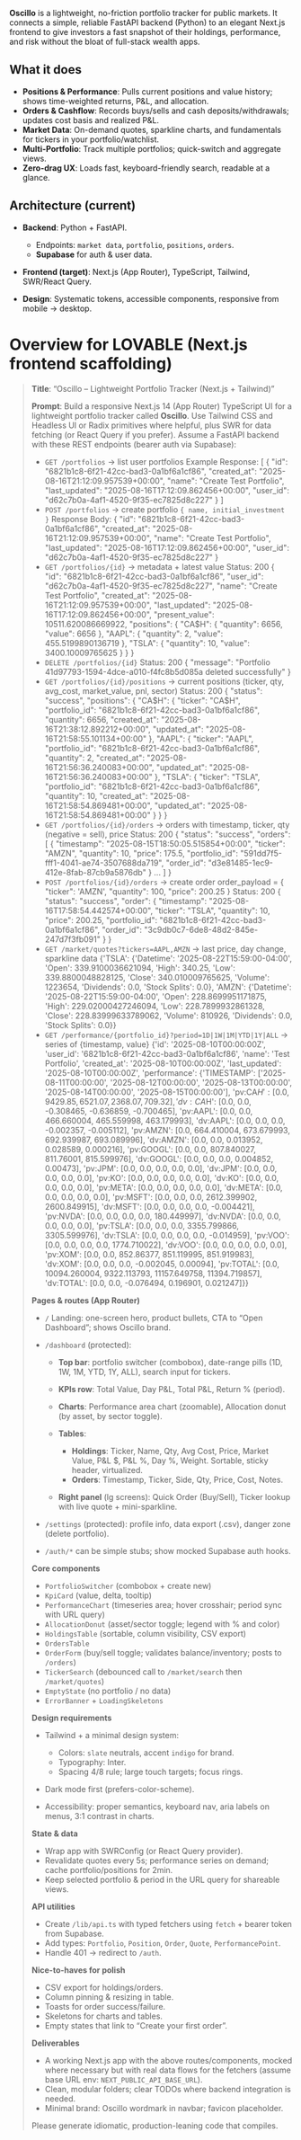 **Oscillo** is a lightweight, no-friction portfolio tracker for public markets. It connects a simple, reliable FastAPI backend (Python) to an elegant Next.js frontend to give investors a fast snapshot of their holdings, performance, and risk without the bloat of full-stack wealth apps.

## What it does

* **Positions & Performance**: Pulls current positions and value history; shows time-weighted returns, P\&L, and allocation.
* **Orders & Cashflow**: Records buys/sells and cash deposits/withdrawals; updates cost basis and realized P\&L.
* **Market Data**: On-demand quotes, sparkline charts, and fundamentals for tickers in your portfolio/watchlist.
* **Multi-Portfolio**: Track multiple portfolios; quick-switch and aggregate views.
* **Zero-drag UX**: Loads fast, keyboard-friendly search, readable at a glance.

## Architecture (current)

* **Backend**: Python + FastAPI.

  * Endpoints: `market data`, `portfolio`, `positions`, `orders`.
  * **Supabase** for auth & user data.
* **Frontend (target)**: Next.js (App Router), TypeScript, Tailwind, SWR/React Query.
* **Design**: Systematic tokens, accessible components, responsive from mobile → desktop.

# Overview for LOVABLE (Next.js frontend scaffolding)

> **Title**: “Oscillo – Lightweight Portfolio Tracker (Next.js + Tailwind)”
>
> **Prompt**:
> Build a responsive Next.js 14 (App Router) TypeScript UI for a lightweight portfolio tracker called **Oscillo**. Use Tailwind CSS and Headless UI or Radix primitives where helpful, plus SWR for data fetching (or React Query if you prefer). Assume a FastAPI backend with these REST endpoints (bearer auth via Supabase):
>
> * `GET /portfolios` → list user portfolios
Example Response:
[
    {
        "id": "6821b1c8-6f21-42cc-bad3-0a1bf6a1cf86",
        "created_at": "2025-08-16T21:12:09.957539+00:00",
        "name": "Create Test Portfolio",
        "last_updated": "2025-08-16T17:12:09.862456+00:00",
        "user_id": "d62c7b0a-4af1-4520-9f35-ec7825d8c227"
    }
]
> * `POST /portfolios` → create portfolio `{ name, initial_investment }`
Response Body:
{
    "id": "6821b1c8-6f21-42cc-bad3-0a1bf6a1cf86",
    "created_at": "2025-08-16T21:12:09.957539+00:00",
    "name": "Create Test Portfolio",
    "last_updated": "2025-08-16T17:12:09.862456+00:00",
    "user_id": "d62c7b0a-4af1-4520-9f35-ec7825d8c227"
}
> * `GET /portfolios/{id}` → metadata + latest value
Status: 200
{
    "id": "6821b1c8-6f21-42cc-bad3-0a1bf6a1cf86",
    "user_id": "d62c7b0a-4af1-4520-9f35-ec7825d8c227",
    "name": "Create Test Portfolio",
    "created_at": "2025-08-16T21:12:09.957539+00:00",
    "last_updated": "2025-08-16T17:12:09.862456+00:00",
    "present_value": 10511.620086669922,
    "positions": {
        "CA$H": {
            "quantity": 6656,
            "value": 6656
        },
        "AAPL": {
            "quantity": 2,
            "value": 455.5199890136719
        },
        "TSLA": {
            "quantity": 10,
            "value": 3400.10009765625
        }
    }
}
> * `DELETE /portfolios/{id}`
Status: 200
{
    "message": "Portfolio 41d97793-1594-4dce-a010-f4fc8b5d085a deleted successfully"
}
> * `GET /portfolios/{id}/positions` → current positions (ticker, qty, avg\_cost, market\_value, pnl, sector)
Status: 200
{
    "status": "success",
    "positions": {
        "CA$H": {
            "ticker": "CA$H",
            "portfolio_id": "6821b1c8-6f21-42cc-bad3-0a1bf6a1cf86",
            "quantity": 6656,
            "created_at": "2025-08-16T21:38:12.892212+00:00",
            "updated_at": "2025-08-16T21:58:55.101134+00:00"
        },
        "AAPL": {
            "ticker": "AAPL",
            "portfolio_id": "6821b1c8-6f21-42cc-bad3-0a1bf6a1cf86",
            "quantity": 2,
            "created_at": "2025-08-16T21:56:36.240083+00:00",
            "updated_at": "2025-08-16T21:56:36.240083+00:00"
        },
        "TSLA": {
            "ticker": "TSLA",
            "portfolio_id": "6821b1c8-6f21-42cc-bad3-0a1bf6a1cf86",
            "quantity": 10,
            "created_at": "2025-08-16T21:58:54.869481+00:00",
            "updated_at": "2025-08-16T21:58:54.869481+00:00"
        }
    }
}
> * `GET /portfolios/{id}/orders` → orders with timestamp, ticker, qty (negative = sell), price
Status: 200
{
    "status": "success",
    "orders": [
        {
            "timestamp": "2025-08-15T18:50:05.515854+00:00",
            "ticker": "AMZN",
            "quantity": 10,
            "price": 175.5,
            "portfolio_id": "591dd7f5-fff1-4041-ae74-3507688da719",
            "order_id": "d3e81485-1ec9-412e-8fab-87cb9a5876db"
        }
        ...
    ]
}
> * `POST /portfolios/{id}/orders` → create order
order_payload = {
  "ticker": 'AMZN',
  "quantity": 100,
  "price": 200.25
}
Status: 200
{
    "status": "success",
    "order": {
        "timestamp": "2025-08-16T17:58:54.442574+00:00",
        "ticker": "TSLA",
        "quantity": 10,
        "price": 200.25,
        "portfolio_id": "6821b1c8-6f21-42cc-bad3-0a1bf6a1cf86",
        "order_id": "3c9db0c7-6de8-48d2-845e-247d7f3fb091"
    }
}
> * `GET /market/quotes?tickers=AAPL,AMZN` → last price, day change, sparkline data
{'TSLA': {'Datetime': '2025-08-22T15:59:00-04:00',
  'Open': 339.9100036621094,
  'High': 340.25,
  'Low': 339.8800048828125,
  'Close': 340.010009765625,
  'Volume': 1223654,
  'Dividends': 0.0,
  'Stock Splits': 0.0},
 'AMZN': {'Datetime': '2025-08-22T15:59:00-04:00',
  'Open': 228.8699951171875,
  'High': 229.02000427246094,
  'Low': 228.7899932861328,
  'Close': 228.83999633789062,
  'Volume': 810926,
  'Dividends': 0.0,
  'Stock Splits': 0.0}}
> * `GET /performance/{portfolio_id}?period=1D|1W|1M|YTD|1Y|ALL` → series of {timestamp, value}
{'id': '2025-08-10T00:00:00Z', 'user_id': '6821b1c8-6f21-42cc-bad3-0a1bf6a1cf86', 'name': 'Test Portfolio', 'created_at': '2025-08-10T00:00:00Z', 'last_updated': '2025-08-10T00:00:00Z', 'performance': {'TIMESTAMP': ['2025-08-11T00:00:00', '2025-08-12T00:00:00', '2025-08-13T00:00:00', '2025-08-14T00:00:00', '2025-08-15T00:00:00'], 'pv:CA$H': [0.0, 9429.85, 6521.07, 2368.07, 709.32], 'dv:CA$H': [0.0, 0.0, -0.308465, -0.636859, -0.700465], 'pv:AAPL': [0.0, 0.0, 466.660004, 465.559998, 463.179993], 'dv:AAPL': [0.0, 0.0, 0.0, -0.002357, -0.005112], 'pv:AMZN': [0.0, 664.410004, 673.679993, 692.939987, 693.089996], 'dv:AMZN': [0.0, 0.0, 0.013952, 0.028589, 0.000216], 'pv:GOOGL': [0.0, 0.0, 807.840027, 811.76001, 815.599976], 'dv:GOOGL': [0.0, 0.0, 0.0, 0.004852, 0.00473], 'pv:JPM': [0.0, 0.0, 0.0, 0.0, 0.0], 'dv:JPM': [0.0, 0.0, 0.0, 0.0, 0.0], 'pv:KO': [0.0, 0.0, 0.0, 0.0, 0.0], 'dv:KO': [0.0, 0.0, 0.0, 0.0, 0.0], 'pv:META': [0.0, 0.0, 0.0, 0.0, 0.0], 'dv:META': [0.0, 0.0, 0.0, 0.0, 0.0], 'pv:MSFT': [0.0, 0.0, 0.0, 2612.399902, 2600.849915], 'dv:MSFT': [0.0, 0.0, 0.0, 0.0, -0.004421], 'pv:NVDA': [0.0, 0.0, 0.0, 0.0, 180.449997], 'dv:NVDA': [0.0, 0.0, 0.0, 0.0, 0.0], 'pv:TSLA': [0.0, 0.0, 0.0, 3355.799866, 3305.599976], 'dv:TSLA': [0.0, 0.0, 0.0, 0.0, -0.014959], 'pv:VOO': [0.0, 0.0, 0.0, 0.0, 1774.710022], 'dv:VOO': [0.0, 0.0, 0.0, 0.0, 0.0], 'pv:XOM': [0.0, 0.0, 852.86377, 851.119995, 851.919983], 'dv:XOM': [0.0, 0.0, 0.0, -0.002045, 0.00094], 'pv:TOTAL': [0.0, 10094.260004, 9322.113793, 11157.649758, 11394.719857], 'dv:TOTAL': [0.0, 0.0, -0.076494, 0.196901, 0.021247]}}
>
> **Pages & routes (App Router)**
>
> * `/` Landing: one-screen hero, product bullets, CTA to “Open Dashboard”; shows Oscillo brand.
> * `/dashboard` (protected):
>
>   * **Top bar**: portfolio switcher (combobox), date-range pills (1D, 1W, 1M, YTD, 1Y, ALL), search input for tickers.
>   * **KPIs row**: Total Value, Day P\&L, Total P\&L, Return % (period).
>   * **Charts**: Performance area chart (zoomable), Allocation donut (by asset, by sector toggle).
>   * **Tables**:
>
>     * **Holdings**: Ticker, Name, Qty, Avg Cost, Price, Market Value, P\&L \$, P\&L %, Day %, Weight. Sortable, sticky header, virtualized.
>     * **Orders**: Timestamp, Ticker, Side, Qty, Price, Cost, Notes.
>   * **Right panel** (lg screens): Quick Order (Buy/Sell), Ticker lookup with live quote + mini-sparkline.
> * `/settings` (protected): profile info, data export (.csv), danger zone (delete portfolio).
> * `/auth/*` can be simple stubs; show mocked Supabase auth hooks.
>
> **Core components**
>
> * `PortfolioSwitcher` (combobox + create new)
> * `KpiCard` (value, delta, tooltip)
> * `PerformanceChart` (timeseries area; hover crosshair; period sync with URL query)
> * `AllocationDonut` (asset/sector toggle; legend with % and color)
> * `HoldingsTable` (sortable, column visibility, CSV export)
> * `OrdersTable`
> * `OrderForm` (buy/sell toggle; validates balance/inventory; posts to `/orders`)
> * `TickerSearch` (debounced call to `/market/search` then `/market/quotes`)
> * `EmptyState` (no portfolio / no data)
> * `ErrorBanner` + `LoadingSkeletons`
>
> **Design requirements**
>
> * Tailwind + a minimal design system:
>
>   * Colors: `slate` neutrals, accent `indigo` for brand.
>   * Typography: Inter.
>   * Spacing 4/8 rule; large touch targets; focus rings.
> * Dark mode first (prefers-color-scheme).
> * Accessibility: proper semantics, keyboard nav, aria labels on menus, 3:1 contrast in charts.
>
> **State & data**
>
> * Wrap app with SWRConfig (or React Query provider).
> * Revalidate quotes every 5s; performance series on demand; cache portfolio/positions for 2min.
> * Keep selected portfolio & period in the URL query for shareable views.
>
> **API utilities**
>
> * Create `/lib/api.ts` with typed fetchers using `fetch` + bearer token from Supabase.
> * Add types: `Portfolio`, `Position`, `Order`, `Quote`, `PerformancePoint`.
> * Handle 401 → redirect to `/auth`.
>
> **Nice-to-haves for polish**
>
> * CSV export for holdings/orders.
> * Column pinning & resizing in table.
> * Toasts for order success/failure.
> * Skeletons for charts and tables.
> * Empty states that link to “Create your first order”.
>
> **Deliverables**
>
> * A working Next.js app with the above routes/components, mocked where necessary but with real data flows for the fetchers (assume base URL env: `NEXT_PUBLIC_API_BASE_URL`).
> * Clean, modular folders; clear TODOs where backend integration is needed.
> * Minimal brand: Oscillo wordmark in navbar; favicon placeholder.
>
> Please generate idiomatic, production-leaning code that compiles.

